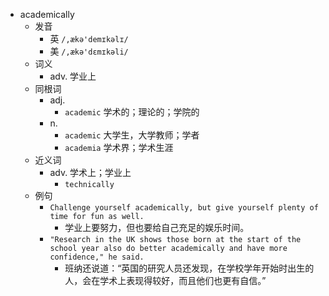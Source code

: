 - academically
  - 发音
    - 英 `/,ækə'demɪkəlɪ/`
    - 美 `/,ækə'dɛmɪkəli/`
  - 词义
    - adv. 学业上
  - 同根词
    - adj.
      - `academic` 学术的；理论的；学院的
    - n.
      - `academic` 大学生，大学教师；学者
      - `academia` 学术界；学术生涯
  - 近义词
    - adv. 学术上；学业上
      - `technically`
  - 例句
    - `Challenge yourself academically, but give yourself plenty of time for fun as well.`
      - 学业上要努力，但也要给自己充足的娱乐时间。
    - `"Research in the UK shows those born at the start of the school year also do better academically and have more confidence," he said.`
      - 班纳还说道：“英国的研究人员还发现，在学校学年开始时出生的人，会在学术上表现得较好，而且他们也更有自信。”

